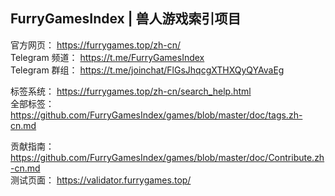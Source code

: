 ## FurryGamesIndex | 兽人游戏索引项目  
官方网页：
https://furrygames.top/zh-cn/  
Telegram 频道：
https://t.me/FurryGamesIndex  
Telegram 群组：
https://t.me/joinchat/FlGsJhqcgXTHXQyQYAvaEg

标签系统：
https://furrygames.top/zh-cn/search_help.html  
全部标签：
https://github.com/FurryGamesIndex/games/blob/master/doc/tags.zh-cn.md  

贡献指南：
https://github.com/FurryGamesIndex/games/blob/master/doc/Contribute.zh-cn.md  
测试页面：
https://validator.furrygames.top/  
